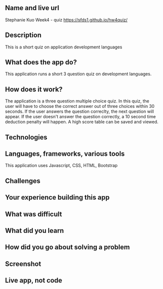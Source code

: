 ## Name and live url
Stephanie Kuo Week4 - quiz
https://sfds1.github.io/hw4quiz/ 

## Description
This is a short quiz on application development languages

## What does the app do?
This application runs a short 3 question quiz on development languages. 

## How does it work?
The application is a three question multiple choice quiz. In this quiz, the user will have to choose the correct answer out of three choices within 30 seconds. If the user answers the question correclty, the next question will appear.  If the user doesn't answer the question correctly, a 10 second time deduction penalty will happen. A high score table can be saved and viewed.

## Technologies

## Languages, frameworks, various tools
This application uses Javascript, CSS, HTML, Bootstrap

## Challenges

## Your experience building this app
## What was difficult
## What did you learn
## How did you go about solving a problem
## Screenshot
## Live app, not code